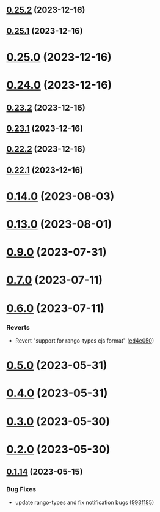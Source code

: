 ## [0.25.2](https://github.com/yeager-eren/rango-client/compare/provider-clover@0.25.1...provider-clover@0.25.2) (2023-12-16)



## [0.25.1](https://github.com/yeager-eren/rango-client/compare/provider-clover@0.25.0...provider-clover@0.25.1) (2023-12-16)



# [0.25.0](https://github.com/yeager-eren/rango-client/compare/provider-clover@0.24.0...provider-clover@0.25.0) (2023-12-16)



# [0.24.0](https://github.com/yeager-eren/rango-client/compare/provider-clover@0.23.2...provider-clover@0.24.0) (2023-12-16)



## [0.23.2](https://github.com/yeager-eren/rango-client/compare/provider-clover@0.23.1...provider-clover@0.23.2) (2023-12-16)



## [0.23.1](https://github.com/yeager-eren/rango-client/compare/provider-clover@0.22.2...provider-clover@0.23.1) (2023-12-16)



## [0.22.2](https://github.com/yeager-eren/rango-client/compare/provider-clover@0.22.1-next.69...provider-clover@0.22.2) (2023-12-16)



## [0.22.1](https://github.com/yeager-eren/rango-client/compare/provider-clover@0.23.0...provider-clover@0.22.1) (2023-12-16)



# [0.14.0](https://github.com/rango-exchange/rango-client/compare/provider-clover@0.13.0...provider-clover@0.14.0) (2023-08-03)



# [0.13.0](https://github.com/rango-exchange/rango-client/compare/provider-clover@0.12.0...provider-clover@0.13.0) (2023-08-01)



# [0.9.0](https://github.com/rango-exchange/rango-client/compare/provider-clover@0.8.0...provider-clover@0.9.0) (2023-07-31)



# [0.7.0](https://github.com/rango-exchange/rango-client/compare/provider-clover@0.6.0...provider-clover@0.7.0) (2023-07-11)



# [0.6.0](https://github.com/rango-exchange/rango-client/compare/provider-clover@0.5.0...provider-clover@0.6.0) (2023-07-11)


### Reverts

* Revert "support for rango-types cjs format" ([ed4e050](https://github.com/rango-exchange/rango-client/commit/ed4e050bfc0dcde7aeffa6b0d73b02080a5721eb))



# [0.5.0](https://github.com/rango-exchange/rango-client/compare/provider-clover@0.4.0...provider-clover@0.5.0) (2023-05-31)



# [0.4.0](https://github.com/rango-exchange/rango-client/compare/provider-clover@0.3.0...provider-clover@0.4.0) (2023-05-31)



# [0.3.0](https://github.com/rango-exchange/rango-client/compare/provider-clover@0.2.0...provider-clover@0.3.0) (2023-05-30)



# [0.2.0](https://github.com/rango-exchange/rango-client/compare/provider-clover@0.1.15...provider-clover@0.2.0) (2023-05-30)



## [0.1.14](https://github.com/rango-exchange/rango-client/compare/provider-clover@0.1.13...provider-clover@0.1.14) (2023-05-15)


### Bug Fixes

* update rango-types and fix notification bugs ([993f185](https://github.com/rango-exchange/rango-client/commit/993f185e0b8c5e5e15a2c65ba2d85d1f9c8daa90))



